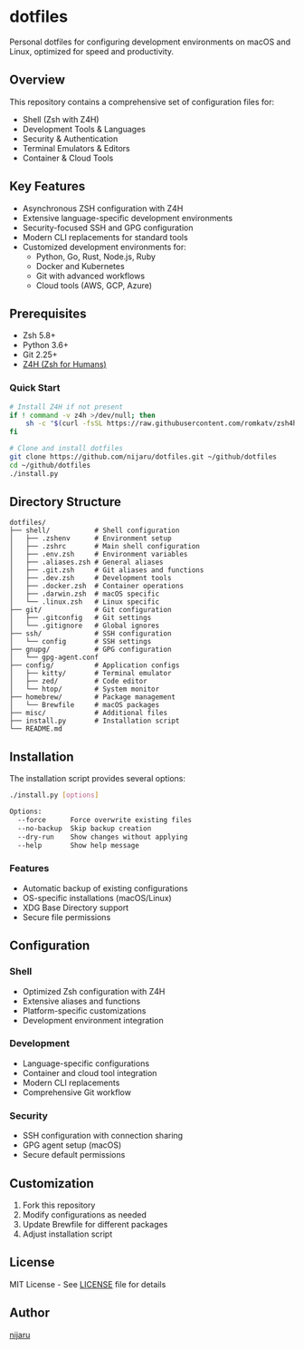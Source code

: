 # dotfiles

Personal dotfiles for configuring development environments on macOS and Linux, optimized for speed and productivity.

## Overview

This repository contains a comprehensive set of configuration files for:

- Shell (Zsh with Z4H)
- Development Tools & Languages
- Security & Authentication
- Terminal Emulators & Editors
- Container & Cloud Tools

## Key Features

- Asynchronous ZSH configuration with Z4H
- Extensive language-specific development environments
- Security-focused SSH and GPG configuration
- Modern CLI replacements for standard tools
- Customized development environments for:
  - Python, Go, Rust, Node.js, Ruby
  - Docker and Kubernetes
  - Git with advanced workflows
  - Cloud tools (AWS, GCP, Azure)

## Prerequisites

- Zsh 5.8+
- Python 3.6+
- Git 2.25+
- [Z4H (Zsh for Humans)](https://github.com/romkatv/zsh4humans)

### Quick Start

```bash
# Install Z4H if not present
if ! command -v z4h >/dev/null; then
    sh -c "$(curl -fsSL https://raw.githubusercontent.com/romkatv/zsh4humans/v5/install)"
fi

# Clone and install dotfiles
git clone https://github.com/nijaru/dotfiles.git ~/github/dotfiles
cd ~/github/dotfiles
./install.py
```

## Directory Structure

```
dotfiles/
├── shell/           # Shell configuration
│   ├── .zshenv      # Environment setup
│   ├── .zshrc       # Main shell configuration
│   ├── .env.zsh     # Environment variables
│   ├── .aliases.zsh # General aliases
│   ├── .git.zsh     # Git aliases and functions
│   ├── .dev.zsh     # Development tools
│   ├── .docker.zsh  # Container operations
│   ├── .darwin.zsh  # macOS specific
│   └── .linux.zsh   # Linux specific
├── git/             # Git configuration
│   ├── .gitconfig   # Git settings
│   └── .gitignore   # Global ignores
├── ssh/             # SSH configuration
│   └── config       # SSH settings
├── gnupg/           # GPG configuration
│   └── gpg-agent.conf
├── config/          # Application configs
│   ├── kitty/       # Terminal emulator
│   ├── zed/         # Code editor
│   └── htop/        # System monitor
├── homebrew/        # Package management
│   └── Brewfile     # macOS packages
├── misc/            # Additional files
├── install.py       # Installation script
└── README.md
```

## Installation

The installation script provides several options:

```bash
./install.py [options]

Options:
  --force      Force overwrite existing files
  --no-backup  Skip backup creation
  --dry-run    Show changes without applying
  --help       Show help message
```

### Features

- Automatic backup of existing configurations
- OS-specific installations (macOS/Linux)
- XDG Base Directory support
- Secure file permissions

## Configuration

### Shell

- Optimized Zsh configuration with Z4H
- Extensive aliases and functions
- Platform-specific customizations
- Development environment integration

### Development

- Language-specific configurations
- Container and cloud tool integration
- Modern CLI replacements
- Comprehensive Git workflow

### Security

- SSH configuration with connection sharing
- GPG agent setup (macOS)
- Secure default permissions

## Customization

1. Fork this repository
2. Modify configurations as needed
3. Update Brewfile for different packages
4. Adjust installation script

## License

MIT License - See [LICENSE](LICENSE) file for details

## Author

[nijaru](https://github.com/nijaru)
